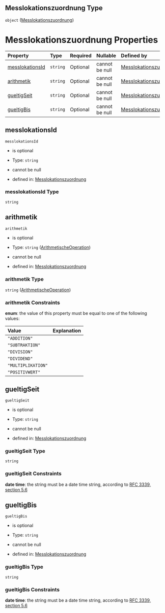 ## Messlokationszuordnung Type

`object` ([Messlokationszuordnung](messlokationszuordnung.md))

# Messlokationszuordnung Properties

| Property                            | Type     | Required | Nullable       | Defined by                                                                                                                                                                                                                      |
| :---------------------------------- | :------- | :------- | :------------- | :------------------------------------------------------------------------------------------------------------------------------------------------------------------------------------------------------------------------------ |
| [messlokationsId](#messlokationsid) | `string` | Optional | cannot be null | [Messlokationszuordnung](messlokationszuordnung-properties-messlokationsid.md "https://raw.githubusercontent.com/conuti-gmbh/bo4e-schema/master/schemas/v1/com/Messlokationszuordnung.schema.json#/properties/messlokationsId") |
| [arithmetik](#arithmetik)           | `string` | Optional | cannot be null | [Messlokationszuordnung](arithmetischeoperation.md "https://raw.githubusercontent.com/conuti-gmbh/bo4e-schema/master/schemas/v1/enum/ArithmetischeOperation.schema.json#/properties/arithmetik")                                |
| [gueltigSeit](#gueltigseit)         | `string` | Optional | cannot be null | [Messlokationszuordnung](messlokationszuordnung-properties-gueltigseit.md "https://raw.githubusercontent.com/conuti-gmbh/bo4e-schema/master/schemas/v1/com/Messlokationszuordnung.schema.json#/properties/gueltigSeit")         |
| [gueltigBis](#gueltigbis)           | `string` | Optional | cannot be null | [Messlokationszuordnung](messlokationszuordnung-properties-gueltigbis.md "https://raw.githubusercontent.com/conuti-gmbh/bo4e-schema/master/schemas/v1/com/Messlokationszuordnung.schema.json#/properties/gueltigBis")           |

## messlokationsId



`messlokationsId`

*   is optional

*   Type: `string`

*   cannot be null

*   defined in: [Messlokationszuordnung](messlokationszuordnung-properties-messlokationsid.md "https://raw.githubusercontent.com/conuti-gmbh/bo4e-schema/master/schemas/v1/com/Messlokationszuordnung.schema.json#/properties/messlokationsId")

### messlokationsId Type

`string`

## arithmetik



`arithmetik`

*   is optional

*   Type: `string` ([ArithmetischeOperation](arithmetischeoperation.md))

*   cannot be null

*   defined in: [Messlokationszuordnung](arithmetischeoperation.md "https://raw.githubusercontent.com/conuti-gmbh/bo4e-schema/master/schemas/v1/enum/ArithmetischeOperation.schema.json#/properties/arithmetik")

### arithmetik Type

`string` ([ArithmetischeOperation](arithmetischeoperation.md))

### arithmetik Constraints

**enum**: the value of this property must be equal to one of the following values:

| Value              | Explanation |
| :----------------- | :---------- |
| `"ADDITION"`       |             |
| `"SUBTRAKTION"`    |             |
| `"DIVISION"`       |             |
| `"DIVIDEND"`       |             |
| `"MULTIPLIKATION"` |             |
| `"POSITIVWERT"`    |             |

## gueltigSeit



`gueltigSeit`

*   is optional

*   Type: `string`

*   cannot be null

*   defined in: [Messlokationszuordnung](messlokationszuordnung-properties-gueltigseit.md "https://raw.githubusercontent.com/conuti-gmbh/bo4e-schema/master/schemas/v1/com/Messlokationszuordnung.schema.json#/properties/gueltigSeit")

### gueltigSeit Type

`string`

### gueltigSeit Constraints

**date time**: the string must be a date time string, according to [RFC 3339, section 5.6](https://tools.ietf.org/html/rfc3339 "check the specification")

## gueltigBis



`gueltigBis`

*   is optional

*   Type: `string`

*   cannot be null

*   defined in: [Messlokationszuordnung](messlokationszuordnung-properties-gueltigbis.md "https://raw.githubusercontent.com/conuti-gmbh/bo4e-schema/master/schemas/v1/com/Messlokationszuordnung.schema.json#/properties/gueltigBis")

### gueltigBis Type

`string`

### gueltigBis Constraints

**date time**: the string must be a date time string, according to [RFC 3339, section 5.6](https://tools.ietf.org/html/rfc3339 "check the specification")
